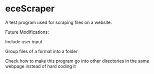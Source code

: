 eceScraper
==========

A test program used for scraping files on a website.

Future Modifications:

  Include user input
  
  Group files of a format into a folder
  
  Check how to make this program go into other directories in the same webpage instead of hard coding it
